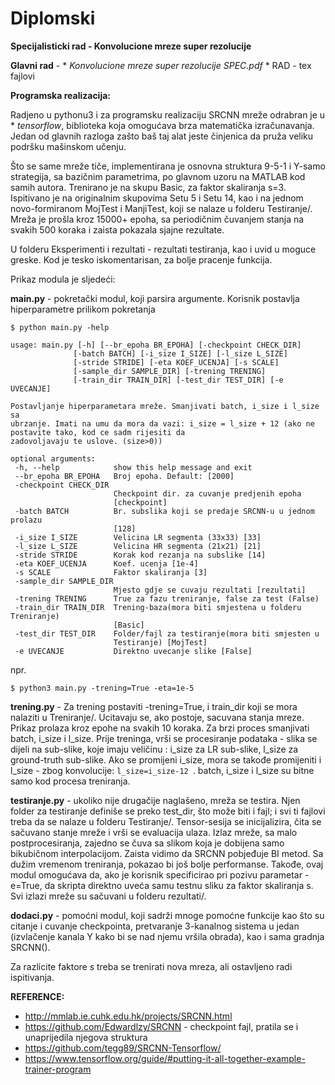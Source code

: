 # Diplomski
**Specijalisticki rad - Konvolucione mreze super rezolucije**
 
 
 **Glavni rad** - * *Konvolucione mreze super rezolucije SPEC.pdf* *
 RAD - tex fajlovi
 
 **Programska realizacija:**
 
 Radjeno u pythonu3 i za programsku realizaciju SRCNN mreže odrabran je u * *tensorflow*, biblioteka koja omogućava brza matematička izračunavanja. Jedan od glavnih razloga zašto baš taj alat jeste činjenica da pruža veliku podršku mašinskom učenju.
 
  Što se same mreže tiče, implementirana je osnovna struktura 9-5-1 i Y-samo strategija, sa bazičnim parametrima, po glavnom uzoru na MATLAB kod samih autora. Trenirano je na skupu Basic, za faktor skaliranja s=3. Ispitivano je na originalnim skupovima Setu 5 i Setu 14, kao i na jednom novo-formiranom MojTest i ManjiTest, koji se nalaze u folderu Testiranje/.  Mreža je prošla kroz 15000+ epoha, sa periodičnim čuvanjem stanja na svakih 500 koraka i zaista pokazala sjajne rezultate.
  
  U folderu Eksperimenti i rezultati - rezultati testiranja, kao i uvid u moguce greske. Kod je tesko iskomentarisan, za bolje pracenje funkcija.
    
 Prikaz modula je sljedeći:
 
 **main.py** - pokretački modul, koji parsira argumente. Korisnik postavlja hiperparametre prilikom pokretanja
 ```
 $ python main.py -help
 
 usage: main.py [-h] [--br_epoha BR_EPOHA] [-checkpoint CHECK_DIR]
               [-batch BATCH] [-i_size I_SIZE] [-l_size L_SIZE]
               [-stride STRIDE] [-eta KOEF_UCENJA] [-s SCALE]
               [-sample_dir SAMPLE_DIR] [-trening TRENING]
               [-train_dir TRAIN_DIR] [-test_dir TEST_DIR] [-e UVECANJE]

Postavljanje hiperparametara mreže. Smanjivati batch, i_size i l_size sa
ubrzanje. Imati na umu da mora da vazi: i_size = l_size + 12 (ako ne postavite tako, kod ce sadm rijesiti da
zadovoljavaju te uslove. (size>0))

optional arguments:
  -h, --help            show this help message and exit
  --br_epoha BR_EPOHA   Broj epoha. Default: [2000]
  -checkpoint CHECK_DIR
                        Checkpoint dir. za cuvanje predjenih epoha
                        [checkpoint]
  -batch BATCH          Br. subslika koji se predaje SRCNN-u u jednom prolazu
                        [128]
  -i_size I_SIZE        Velicina LR segmenta (33x33) [33]
  -l_size L_SIZE        Velicina HR segmenta (21x21) [21]
  -stride STRIDE        Korak kod rezanja na subslike [14]
  -eta KOEF_UCENJA      Koef. ucenja [1e-4]
  -s SCALE              Faktor skaliranja [3]
  -sample_dir SAMPLE_DIR
                        Mjesto gdje se cuvaju rezultati [rezultati]
  -trening TRENING      True za fazu treniranje, false za test (False)
  -train_dir TRAIN_DIR  Trening-baza(mora biti smjestena u folderu Treniranje)
                        [Basic]
  -test_dir TEST_DIR    Folder/fajl za testiranje(mora biti smjesten u
                        Testiranje) [MojTest]
  -e UVECANJE           Direktno uvecanje slike [False]
```
  npr.
  ```
  $ python3 main.py -trening=True -eta=1e-5
  
  ```
  
  **trening.py** -   Za trening postaviti -trening=True, i train_dir koji se mora nalaziti u Treniranje/. Ucitavaju se, ako postoje, sacuvana stanja mreze. Prikaz prolaza kroz epohe na svakih 10 koraka. Za brzi proces smanjivati batch, i_size i l_size. Prije treninga, vrši se procesiranje podataka - slika se dijeli na sub-slike, koje imaju veličinu : i_size za LR sub-slike, l_size za ground-truth sub-slike. Ako se promijeni i_size, mora se takođe promijeniti i l_size - zbog konvolucije:  ```l_size=i_size-12 ```. batch, i_size i l_size su bitne samo kod procesa treniranja.
  
  **testiranje.py** - ukoliko nije drugačije naglašeno, mreža se testira. Njen folder za testiranje definiše se preko test\_dir, što može biti i fajl; i svi ti fajlovi treba da se nalaze u folderu Testiranje/.  Tensor-sesija se inicijalizira, čita se sačuvano stanje mreže i vrši se evaluacija ulaza. Izlaz mreže, sa malo postprocesiranja, zajedno se čuva sa slikom koja je dobijena samo bikubičnom interpolacijom. Zaista vidimo da SRCNN pobjeđuje BI metod. Sa dužim vremenom treniranja, pokazao bi još bolje performanse.  Takođe, ovaj modul omogućava da, ako je korisnik specificirao pri pozivu parametar -e=True, da skripta direktno uveća samu testnu sliku za faktor skaliranja s. Svi izlazi mreže su sačuvani u folderu rezultati/.
 
  **dodaci.py** - pomoćni modul, koji sadrži mnoge pomoćne funkcije kao što su citanje i cuvanje checkpointa, pretvaranje 3-kanalnog sistema u jedan (izvlačenje kanala Y kako bi se nad njemu vršila obrada), kao i sama gradnja SRCNN().
  
  Za razlicite faktore *s* treba se trenirati nova mreza, ali ostavljeno radi ispitivanja.
  
  **REFERENCE:**
  
  - http://mmlab.ie.cuhk.edu.hk/projects/SRCNN.html
  - https://github.com/Edwardlzy/SRCNN - checkpoint fajl, pratila se i unaprijedila njegova struktura
  - https://github.com/tegg89/SRCNN-Tensorflow/
  - https://www.tensorflow.org/guide/#putting-it-all-together-example-trainer-program
  
  
 
  
  
  
